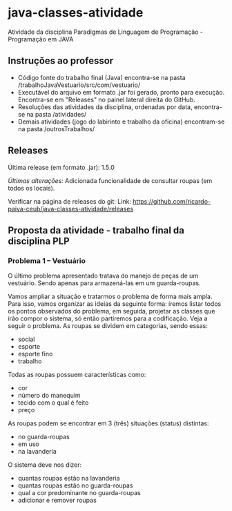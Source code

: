 # java-classes-atividade
Atividade da disciplina Paradigmas de Linguagem de Programação - Programação em JAVA

## Instruções ao professor
- Código fonte do trabalho final (Java) encontra-se na pasta /trabalhoJavaVestuario/src/com/vestuario/
- Executável do arquivo em formato .jar foi gerado, pronto para execução. Encontra-se em "Releases" no painel lateral direita do GitHub.
- Resoluções das atividades da disciplina, ordenadas por data, encontra-se na pasta /atividades/
- Demais atividades (jogo do labirinto e trabalho da oficina) encontram-se na pasta /outrosTrabalhos/

## Releases
Última release (em formato .jar): 1.5.0

*Últimas alterações:*
Adicionada funcionalidade de consultar roupas (em todos os locais).

Verificar na página de releases do git:
Link: https://github.com/ricardo-paiva-ceub/java-classes-atividade/releases

## Proposta da atividade - trabalho final da disciplina PLP
### Problema 1 – Vestuário
O último problema apresentado tratava do manejo de peças de um vestuário. Sendo apenas para armazená-las em um guarda-roupas.

Vamos ampliar a situação e tratarmos o problema de forma mais ampla. Para isso, vamos organizar as ideias da seguinte forma: iremos listar todos os pontos observados do problema, em seguida, projetar as classes que irão compor o sistema, só então partiremos para a codificação. Veja a seguir o problema. As roupas se dividem em categorias, sendo essas:

- social
- esporte
- esporte fino
- trabalho

Todas as roupas possuem características como:
- cor
- número do manequim
- tecido com o qual é feito
- preço

As roupas podem se encontrar em 3 (três) situações (status) distintas:
- no guarda-roupas
- em uso
- na lavanderia

O sistema deve nos dizer:
- quantas roupas estão na lavanderia
- quantas roupas estão no guarda-roupas
- qual a cor predominante no guarda-roupas
- adicionar e remover roupas
